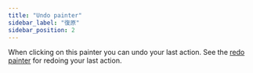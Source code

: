 ```yaml
---
title: "Undo painter"
sidebar_label: "復原"
sidebar_position: 2
---
```


When clicking on this painter you can undo your last action. See the [redo painter](redo) for redoing your last action.
